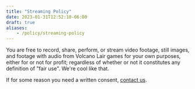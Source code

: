```yaml
---
title: "Streaming Policy"
date: 2023-01-31T12:52:10-06:00
draft: true
aliases:
    - /policy/streaming-policy
---
```


You are free to record, share, perform, or stream video footage, still images, and footage with audio from Volcano Lair games for your own purposes, either for or not for profit; regardless of whether or not it constitutes any definition of "fair use". We're cool like that.

If for some reason you need a written consent, [contact us](/contact).
